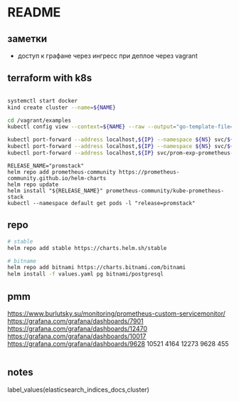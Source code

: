 # README

## заметки

- доступ к графане через ингресс при деплое через vagrant

## terraform with k8s

```sh

systemctl start docker
kind create cluster --name=${NAME}

cd /vagrant/examples
kubectl config view --context=${NAME} --raw --output="go-template-file=cluster.tfvars.gotemplate" > main.tf

kubectl port-forward --address localhost,${IP} --namespace ${NS} svc/${GRAFANA} 80:80 >>/dev/null
kubectl port-forward --address localhost,${IP} --namespace ${NS} svc/${PROM} 9090:9090 >>/dev/null
kubectl port-forward --address localhost,${IP} svc/prom-exp-prometheus-postgres-exporter 8080:80 >>/dev/null
```

```
RELEASE_NAME="promstack"
helm repo add prometheus-community https://prometheus-community.github.io/helm-charts
helm repo update
helm install "${RELEASE_NAME}" prometheus-community/kube-prometheus-stack
kubectl --namespace default get pods -l "release=promstack"
```

## repo

```sh
# stable
helm repo add stable https://charts.helm.sh/stable

# bitname
helm repo add bitnami https://charts.bitnami.com/bitnami
helm install -f values.yaml pg bitnami/postgresql
```

## pmm

<https://www.burlutsky.su/monitoring/prometheus-custom-servicemonitor/>
<https://grafana.com/grafana/dashboards/7901>
<https://grafana.com/grafana/dashboards/12470>
<https://grafana.com/grafana/dashboards/10017>
<https://grafana.com/grafana/dashboards/9628>
10521
4164
12273
9628
455
```

```


## notes
label_values(elasticsearch_indices_docs,cluster)
